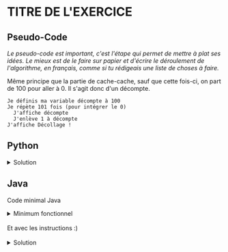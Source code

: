 # TITRE DE L'EXERCICE

## Pseudo-Code

_Le pseudo-code est important, c'est l'étape qui permet de mettre à plat ses idées. Le mieux est de le faire sur papier et d'écrire le déroulement de l'algorithme, en français, comme si tu rédigeais une liste de choses à faire._

Même principe que la partie de cache-cache, sauf que cette fois-ci, on part de 100 pour aller à 0. Il s'agit donc d'un décompte.

```
Je définis ma variable décompte à 100
Je répète 101 fois (pour intégrer le 0)
  J'affiche décompte
  J'enlève 1 à décompte
J'affiche Décollage !
```

## Python

<details>
  <summary>Solution</summary>

```Python
compte = 100
for loop in range(101):
   print(compte)
   compte = compte - 1
print("Décollage !")
```

</details>

## Java

Code minimal Java

<details>
  <summary>Minimum fonctionnel</summary>

```Java
  class Main {
    public static void main(String[] args) {
      // ton code ici
    }
  }
```

</details>

</br>
Et avec les instructions :)
</br>
</br>

<details>
  <summary>Solution</summary>


```Java
class Main {
   public static void main(String[] args) {
      int compte = 100;
      for (int loop = 1; loop <= 101; loop = loop + 1) {
         System.out.println(compte);
         compte = compte - 1;
      }
      System.out.println("Décollage !");
   }
}
```

</details>
